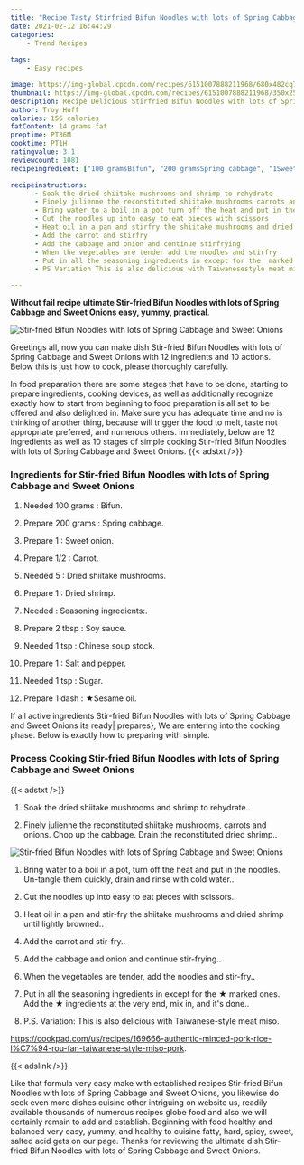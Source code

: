 ```yaml
---
title: "Recipe Tasty Stirfried Bifun Noodles with lots of Spring Cabbage and Sweet Onions"
date: 2021-02-12 16:44:29
categories:
    - Trend Recipes
    
tags:
    - Easy recipes

image: https://img-global.cpcdn.com/recipes/6151007888211968/680x482cq70/stir-fried-bifun-noodles-with-lots-of-spring-cabbage-and-sweet-onions-recipe-main-photo.jpg
thumbnail: https://img-global.cpcdn.com/recipes/6151007888211968/350x250cq70/stir-fried-bifun-noodles-with-lots-of-spring-cabbage-and-sweet-onions-recipe-main-photo.jpg
description: Recipe Delicious Stirfried Bifun Noodles with lots of Spring Cabbage and Sweet Onions with 12 ingredients and 10 stages of easy cooking.
author: Troy Huff
calories: 156 calories
fatContent: 14 grams fat
preptime: PT36M
cooktime: PT1H
ratingvalue: 3.1
reviewcount: 1081
recipeingredient: ["100 gramsBifun", "200 gramsSpring cabbage", "1Sweet onion", "1/2Carrot", "5Dried shiitake mushrooms", "1Dried shrimp", "Seasoning ingredients", "2 tbspSoy sauce", "1 tspChinese soup stock", "1Salt and pepper", "1 tspSugar", "1 dashSesame oil"]

recipeinstructions: 
      - Soak the dried shiitake mushrooms and shrimp to rehydrate 
      - Finely julienne the reconstituted shiitake mushrooms carrots and onions Chop up the cabbage Drain the reconstituted dried shrimp 
      - Bring water to a boil in a pot turn off the heat and put in the noodles Untangle them quickly drain and rinse with cold water 
      - Cut the noodles up into easy to eat pieces with scissors 
      - Heat oil in a pan and stirfry the shiitake mushrooms and dried shrimp until lightly browned 
      - Add the carrot and stirfry 
      - Add the cabbage and onion and continue stirfrying 
      - When the vegetables are tender add the noodles and stirfry 
      - Put in all the seasoning ingredients in except for the  marked ones  Add the  ingredients at the very end mix in and its done 
      - PS Variation This is also delicious with Taiwanesestyle meat misohttpscookpadcomusrecipes169666authenticmincedporkricelC794roufantaiwanesestylemisopork

---
```




**Without fail recipe ultimate Stir-fried Bifun Noodles with lots of Spring Cabbage and Sweet Onions easy, yummy, practical**. 


![Stir-fried Bifun Noodles with lots of Spring Cabbage and Sweet Onions](https://img-global.cpcdn.com/recipes/6151007888211968/680x482cq70/stir-fried-bifun-noodles-with-lots-of-spring-cabbage-and-sweet-onions-recipe-main-photo.jpg "Stir-fried Bifun Noodles with lots of Spring Cabbage and Sweet Onions")




Greetings all, now you can make dish Stir-fried Bifun Noodles with lots of Spring Cabbage and Sweet Onions with 12 ingredients and 10 actions. Below this is just how to cook, please thoroughly carefully.

In food preparation there are some stages that have to be done, starting to prepare ingredients, cooking devices, as well as additionally recognize exactly how to start from beginning to food preparation is all set to be offered and also delighted in. Make sure you has adequate time and no is thinking of another thing, because will trigger the food to melt, taste not appropriate preferred, and numerous others. Immediately, below are 12 ingredients as well as 10 stages of simple cooking Stir-fried Bifun Noodles with lots of Spring Cabbage and Sweet Onions.
{{< adstxt />}}

### Ingredients for Stir-fried Bifun Noodles with lots of Spring Cabbage and Sweet Onions


1. Needed 100 grams : Bifun.

1. Prepare 200 grams : Spring cabbage.

1. Prepare 1 : Sweet onion.

1. Prepare 1/2 : Carrot.

1. Needed 5 : Dried shiitake mushrooms.

1. Prepare 1 : Dried shrimp.

1. Needed  : Seasoning ingredients:.

1. Prepare 2 tbsp : Soy sauce.

1. Needed 1 tsp : Chinese soup stock.

1. Prepare 1 : Salt and pepper.

1. Needed 1 tsp : Sugar.

1. Prepare 1 dash : ★Sesame oil.



If all active ingredients Stir-fried Bifun Noodles with lots of Spring Cabbage and Sweet Onions its ready| prepares}, We are entering into the cooking phase. Below is exactly how to preparing with simple.

### Process Cooking Stir-fried Bifun Noodles with lots of Spring Cabbage and Sweet Onions

{{< adstxt />}}


1. Soak the dried shiitake mushrooms and shrimp to rehydrate..



1. Finely julienne the reconstituted shiitake mushrooms, carrots and onions. Chop up the cabbage. Drain the reconstituted dried shrimp..



![Stir-fried Bifun Noodles with lots of Spring Cabbage and Sweet Onions](https://img-global.cpcdn.com/steps/6723341606977536/160x128cq70/stir-fried-bifun-noodles-with-lots-of-spring-cabbage-and-sweet-onions-recipe-step-2-photo.jpg" "Stir-fried Bifun Noodles with lots of Spring Cabbage and Sweet Onions")



1. Bring water to a boil in a pot, turn off the heat and put in the noodles. Un-tangle them quickly, drain and rinse with cold water..



1. Cut the noodles up into easy to eat pieces with scissors..



1. Heat oil in a pan and stir-fry the shiitake mushrooms and dried shrimp until lightly browned..



1. Add the carrot and stir-fry..



1. Add the cabbage and onion and continue stir-frying..



1. When the vegetables are tender, add the noodles and stir-fry..



1. Put in all the seasoning ingredients in except for the ★ marked ones.  Add the ★ ingredients at the very end, mix in, and it&#39;s done..



1. P.S. Variation: This is also delicious with Taiwanese-style meat miso.

https://cookpad.com/us/recipes/169666-authentic-minced-pork-rice-l%C7%94-rou-fan-taiwanese-style-miso-pork.





{{< adslink />}}

Like that formula very easy make with established recipes Stir-fried Bifun Noodles with lots of Spring Cabbage and Sweet Onions, you likewise do seek even more dishes cuisine other intriguing on website us, readily available thousands of numerous recipes globe food and also we will certainly remain to add and establish. Beginning with food healthy and balanced very easy, yummy, and healthy to cuisine fatty, hard, spicy, sweet, salted acid gets on our page. Thanks for reviewing the ultimate dish Stir-fried Bifun Noodles with lots of Spring Cabbage and Sweet Onions.
